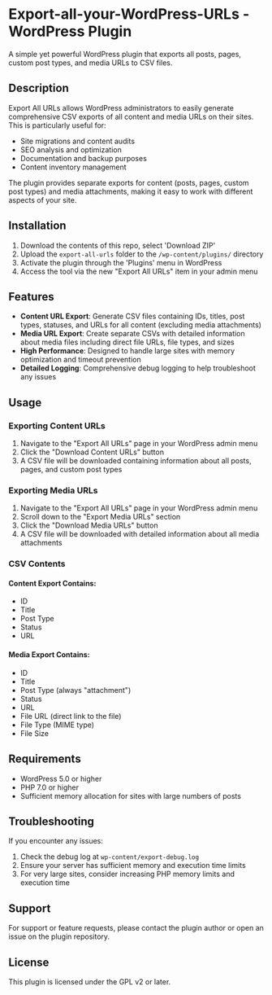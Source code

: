 # Export-all-your-WordPress-URLs - WordPress Plugin

A simple yet powerful WordPress plugin that exports all posts, pages, custom post types, and media URLs to CSV files.

## Description

Export All URLs allows WordPress administrators to easily generate comprehensive CSV exports of all content and media URLs on their sites. This is particularly useful for:

- Site migrations and content audits
- SEO analysis and optimization
- Documentation and backup purposes
- Content inventory management

The plugin provides separate exports for content (posts, pages, custom post types) and media attachments, making it easy to work with different aspects of your site.

## Installation

1. Download the contents of this repo, select 'Download ZIP'
2. Upload the `export-all-urls` folder to the `/wp-content/plugins/` directory
3. Activate the plugin through the 'Plugins' menu in WordPress
4. Access the tool via the new "Export All URLs" item in your admin menu

## Features

- **Content URL Export**: Generate CSV files containing IDs, titles, post types, statuses, and URLs for all content (excluding media attachments)
- **Media URL Export**: Create separate CSVs with detailed information about media files including direct file URLs, file types, and sizes
- **High Performance**: Designed to handle large sites with memory optimization and timeout prevention
- **Detailed Logging**: Comprehensive debug logging to help troubleshoot any issues

## Usage

### Exporting Content URLs

1. Navigate to the "Export All URLs" page in your WordPress admin menu
2. Click the "Download Content URLs" button
3. A CSV file will be downloaded containing information about all posts, pages, and custom post types

### Exporting Media URLs

1. Navigate to the "Export All URLs" page in your WordPress admin menu
2. Scroll down to the "Export Media URLs" section
3. Click the "Download Media URLs" button
4. A CSV file will be downloaded with detailed information about all media attachments

### CSV Contents

#### Content Export Contains:

- ID
- Title
- Post Type
- Status
- URL

#### Media Export Contains:

- ID
- Title
- Post Type (always "attachment")
- Status
- URL
- File URL (direct link to the file)
- File Type (MIME type)
- File Size

## Requirements

- WordPress 5.0 or higher
- PHP 7.0 or higher
- Sufficient memory allocation for sites with large numbers of posts

## Troubleshooting

If you encounter any issues:

1. Check the debug log at `wp-content/export-debug.log`
2. Ensure your server has sufficient memory and execution time limits
3. For very large sites, consider increasing PHP memory limits and execution time

## Support

For support or feature requests, please contact the plugin author or open an issue on the plugin repository.

## License

This plugin is licensed under the GPL v2 or later.
